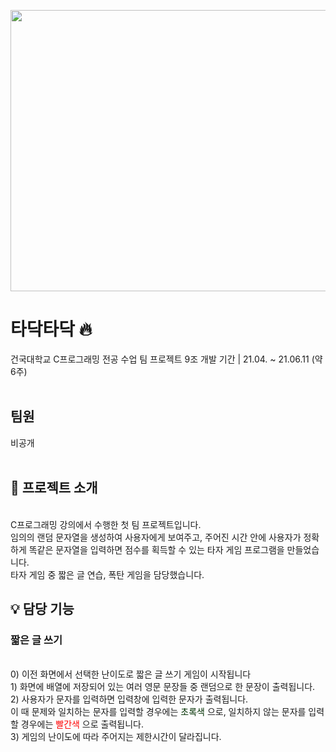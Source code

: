 <img src="https://github.com/eunalunacho/eunalunacho/assets/132866603/267c655e-03d6-40ce-86a8-99dec54286ff" width="850" height="450"> <br>
# 타닥타닥 🔥
건국대학교 C프로그래밍 전공 수업 팀 프로젝트 9조
개발 기간 | 21.04. ~ 21.06.11 (약 6주)
<br><br>

## 팀원
비공개
<br><br>

## 📖 프로젝트 소개
<br>
C프로그래밍 강의에서 수행한 첫 팀 프로젝트입니다. <br>
임의의 랜덤 문자열을 생성하여 사용자에게 보여주고, 주어진 시간 안에 사용자가 정확하게 똑같은 문자열을 입력하면 점수를 획득할 수 있는 타자 게임 프로그램을 만들었습니다. <br>
타자 게임 중 짧은 글 연습, 폭탄 게임을 담당했습니다. <br>


## 💡 담당 기능 
### 짧은 글 쓰기
<br>
0) 이전 화면에서 선택한 난이도로 짧은 글 쓰기 게임이 시작됩니다 <br>
1) 화면에 배열에 저장되어 있는 여러 영문 문장들 중 랜덤으로 한 문장이 출력됩니다. <br> 
2) 사용자가 문자를 입력하면 입력창에 입력한 문자가 출력됩니다. <br>
   이 때 문제와 일치하는 문자를 입력할 경우에는 <span style="color:003000"> 초록색 </span>으로, 일치하지 않는 문자를 입력할 경우에는 <span style="color:red"> 빨간색 </span>으로 출력됩니다. <br>
3) 게임의 난이도에 따라 주어지는 제한시간이 달라집니다.  <br>
